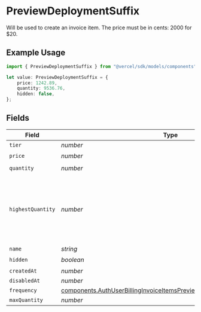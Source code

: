 # PreviewDeploymentSuffix

Will be used to create an invoice item. The price must be in cents: 2000 for $20.

## Example Usage

```typescript
import { PreviewDeploymentSuffix } from "@vercel/sdk/models/components";

let value: PreviewDeploymentSuffix = {
    price: 1242.89,
    quantity: 9536.76,
    hidden: false,
};
```

## Fields

| Field                                                                                                                                                            | Type                                                                                                                                                             | Required                                                                                                                                                         | Description                                                                                                                                                      |
| ---------------------------------------------------------------------------------------------------------------------------------------------------------------- | ---------------------------------------------------------------------------------------------------------------------------------------------------------------- | ---------------------------------------------------------------------------------------------------------------------------------------------------------------- | ---------------------------------------------------------------------------------------------------------------------------------------------------------------- |
| `tier`                                                                                                                                                           | *number*                                                                                                                                                         | :heavy_minus_sign:                                                                                                                                               | N/A                                                                                                                                                              |
| `price`                                                                                                                                                          | *number*                                                                                                                                                         | :heavy_check_mark:                                                                                                                                               | N/A                                                                                                                                                              |
| `quantity`                                                                                                                                                       | *number*                                                                                                                                                         | :heavy_check_mark:                                                                                                                                               | N/A                                                                                                                                                              |
| `highestQuantity`                                                                                                                                                | *number*                                                                                                                                                         | :heavy_minus_sign:                                                                                                                                               | The highest quantity in the current period. Used to render the correct enable/disable UI for add-ons.                                                            |
| `name`                                                                                                                                                           | *string*                                                                                                                                                         | :heavy_minus_sign:                                                                                                                                               | N/A                                                                                                                                                              |
| `hidden`                                                                                                                                                         | *boolean*                                                                                                                                                        | :heavy_check_mark:                                                                                                                                               | N/A                                                                                                                                                              |
| `createdAt`                                                                                                                                                      | *number*                                                                                                                                                         | :heavy_minus_sign:                                                                                                                                               | N/A                                                                                                                                                              |
| `disabledAt`                                                                                                                                                     | *number*                                                                                                                                                         | :heavy_minus_sign:                                                                                                                                               | N/A                                                                                                                                                              |
| `frequency`                                                                                                                                                      | [components.AuthUserBillingInvoiceItemsPreviewDeploymentSuffixFrequency](../../models/components/authuserbillinginvoiceitemspreviewdeploymentsuffixfrequency.md) | :heavy_minus_sign:                                                                                                                                               | N/A                                                                                                                                                              |
| `maxQuantity`                                                                                                                                                    | *number*                                                                                                                                                         | :heavy_minus_sign:                                                                                                                                               | N/A                                                                                                                                                              |
